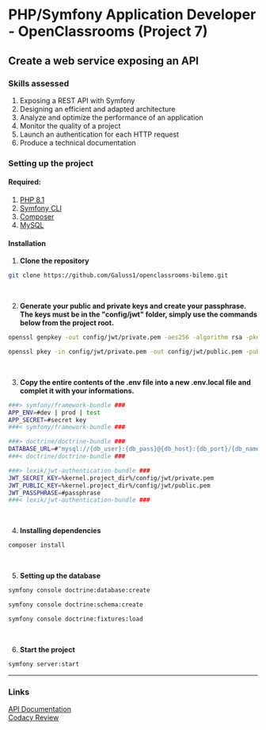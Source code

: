 # PHP/Symfony Application Developer - OpenClassrooms (Project 7)

## Create a web service exposing an API

### Skills assessed
1. Exposing a REST API with Symfony
2. Designing an efficient and adapted architecture
3. Analyze and optimize the performance of an application
4. Monitor the quality of a project
5. Launch an authentication for each HTTP request
6. Produce a technical documentation

### Setting up the project

#### Required:
1. [PHP 8.1](https://www.php.net/downloads.php)
2. [Symfony CLI](https://symfony.com/download)
3. [Composer](https://getcomposer.org/download/)
4. [MySQL](https://www.mysql.com/fr/downloads/)

#### Installation
1. **Clone the repository**
```bash
git clone https://github.com/Galuss1/openclassrooms-bilemo.git
```
<br />

2. **Generate your public and private keys and create your passphrase.**<br />
**The keys must be in the "config/jwt" folder, simply use the commands below from the project root.**
```bash
openssl genpkey -out config/jwt/private.pem -aes256 -algorithm rsa -pkeyopt rsa_keygen_bits:4096
```
```bash
openssl pkey -in config/jwt/private.pem -out config/jwt/public.pem -pubout
```
<br />

3. **Copy the entire contents of the .env file into a new .env.local file and complet it with your informations.**
```bash
###> symfony/framework-bundle ###
APP_ENV=#dev | prod | test
APP_SECRET=#secret key
###< symfony/framework-bundle ###

###> doctrine/doctrine-bundle ###
DATABASE_URL=#"mysql://{db_user}:{db_pass}@{db_host}:{db_port}/{db_name}"
###< doctrine/doctrine-bundle ###

###> lexik/jwt-authentication-bundle ###
JWT_SECRET_KEY=%kernel.project_dir%/config/jwt/private.pem
JWT_PUBLIC_KEY=%kernel.project_dir%/config/jwt/public.pem
JWT_PASSPHRASE=#passphrase
###< lexik/jwt-authentication-bundle ###

```
<br />

4. **Installing dependencies**
```bash
composer install
```
<br />

5. **Setting up the database**
```bash
symfony console doctrine:database:create
```
```bash
symfony console doctrine:schema:create
```
```bash
symfony console doctrine:fixtures:load
```
<br />

6. **Start the project**
```bash
symfony server:start
```

--- --- ---

### Links
[API Documentation](https://www.formation.bilemo.gaelpaquien.com/api/doc)\
[Codacy Review](https://app.codacy.com/gh/Galuss1/openclassrooms-bilemo/dashboard)

